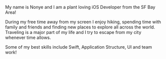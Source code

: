 My name is Nonye and I am a plant loving iOS Developer from the SF Bay Area! 

During my free time away from my screen I enjoy hiking, spending time with family and friends and finding new places to explore all across the world. Traveling is a major part of my life and I try to escape from my city whenever time allows.

Some of my best skills include Swift, Application Structure, UI and team work!

